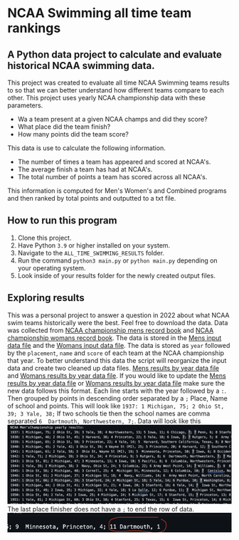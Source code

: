
# NCAA Swimming all time team rankings

## A Python data project to calculate and evaluate historical NCAA swimming data. 



This project was created to evaluate all time NCAA Swimming teams results to so that we can better understand how different teams compare to each other. This project uses yearly NCAA championship data with these parameters.

* Wa a team present at a given NCAA champs and did they score?
* What place did the team finish?
* How many points did the team score?

This data is use to calculate the following information.

* The number of times a team has appeared and scored at NCAA's.
* The average finish a team has had at NCAA's.
* The total number of points a team has scored across all NCAA's.

This information is computed for Men's Women's and Combined programs and then ranked by total points and outputted to a txt file.

## How to run this program 

1. Clone this project.
2. Have Python `3.9` or higher installed on your system.
3. Navigate to the `ALL_TIME_SWIMMING_RESULTS` folder.
4. Run the command `python3 main.py` or `python main.py` depending on your operating system.
5. Look inside of your results folder for the newly created output files.


## Exploring results

This was a personal project to answer a question in 2022 about what NCAA swim teams historically were the best. Feel free to download the data. Data was collected from [NCAA championship mens record book](http://fs.ncaa.org.s3.amazonaws.com/Docs/stats/swimming_champs_records/D1Men.pdf) and [NCAA championship womans record book](http://fs.ncaa.org.s3.amazonaws.com/Docs/stats/swimming_champs_records/D1Women.pdf). The data is stored in the [Mens input data file](./input_data/mens_input_data.txt) and the [Womans input data file](./input_data/mens_input_data.txt). The data is stored as `year` followed by the `placement`, `name` and `score` of each team at the NCAA championship that year. To better understand this data the script will reorganize the input data and create two cleaned up data files. [Mens results by year data file](./results/mens_results_by_year.txt) and [Womans results by year data file](./results/womens_results_by_year.txt). If you would like to update the [Mens results by year data file](./results/mens_results_by_year.txt) or [Womans results by year data file](./results/womens_results_by_year.txt) make sure the new data follows this format. Each line starts with the year followed by a `:`. Then grouped by points in descending order separated by a `;` Place, Name of school and points. This will look like `1937: 1 Michigan, 75; 2 Ohio St, 39; 3 Yale, 38;` If two schools tie then the school names are comma separated `6  Dartmouth, Northwestern, 7;`. Data will look like this ![results example](./img/data_format.png) The last place finisher does not have a `;` to end the row of data. ![Last example](./img/last_place.png)

